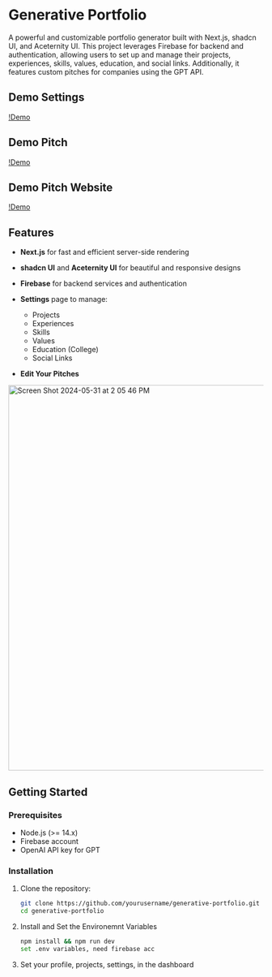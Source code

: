 # Generative Portfolio

A powerful and customizable portfolio generator built with Next.js, shadcn UI, and Aceternity UI. This project leverages Firebase for backend and authentication, allowing users to set up and manage their projects, experiences, skills, values, education, and social links. Additionally, it features custom pitches for companies using the GPT API.

## Demo Settings

[!Demo]()

## Demo Pitch
[!Demo]()

## Demo Pitch Website

[!Demo]()

## Features

- **Next.js** for fast and efficient server-side rendering
- **shadcn UI** and **Aceternity UI** for beautiful and responsive designs
- **Firebase** for backend services and authentication
- **Settings** page to manage:
  - Projects
  - Experiences
  - Skills
  - Values
  - Education (College)
  - Social Links
    
- **Edit Your Pitches**
<img width="760" alt="Screen Shot 2024-05-31 at 2 05 46 PM" src="https://github.com/ashmitg/GenerativePort/assets/84148720/58e6d753-6f79-44b2-9199-d3a647d6f173">

## Getting Started

### Prerequisites

- Node.js (>= 14.x)
- Firebase account
- OpenAI API key for GPT

### Installation

1. Clone the repository:
   ```bash
   git clone https://github.com/yourusername/generative-portfolio.git
   cd generative-portfolio
2. Install and Set the Environemnt Variables
   ```bash
   npm install && npm run dev
   set .env variables, need firebase acc
4. Set your profile, projects, settings, in the dashboard
   
